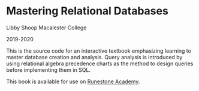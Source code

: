 # Mastering Relational Databases

Libby Shoop
Macalester College

2019-2020

This is the source code for an interactive textbook emphasizing learning to master database creation and analysis. Query analysis is introduced by using relational algebra precedence charts as the method to design queries before implementing them in SQL.

This book is available for use on [Runestone Academy](https://runestone.academy/).